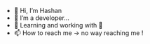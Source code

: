 - 👋 Hi, I’m Hashan
- 👀 I’m a developer...
- 🌱 Learning and working with 🐍
- 📫 How to reach me -> no way reaching me !

<!---
hashan-altus/hashan-altus is a ✨ special ✨ repository because its `README.md` (this file) appears on your GitHub profile.
You can click the Preview link to take a look at your changes.
--->
